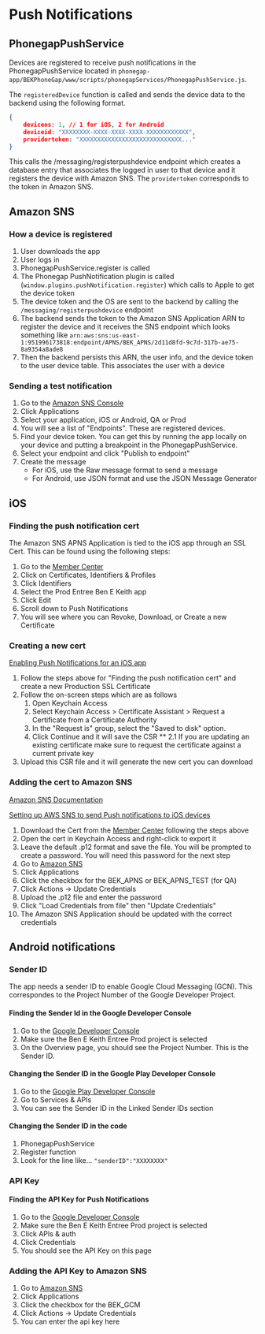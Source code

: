 # Push Notifications

## PhonegapPushService

Devices are registered to receive push notifications in the PhonegapPushService located in `phonegap-app/BEKPhoneGap/www/scripts/phonegapServices/PhonegapPushService.js`.

The ```registeredDevice``` function is called and sends the device data to the backend using the following format.
 
```json
{
    deviceos: 1, // 1 for iOS, 2 for Android
    deviceid: "XXXXXXXX-XXXX-XXXX-XXXX-XXXXXXXXXXXX",
    providertoken: "XXXXXXXXXXXXXXXXXXXXXXXXXXXXX..."
}
```

This calls the /messaging/registerpushdevice endpoint which creates a database entry that associates the logged in user to that device and it registers the device with Amazon SNS. The `providertoken` corresponds to the token in Amazon SNS.

## Amazon SNS

### How a device is registered

1. User downloads the app
2. User logs in
3. PhonegapPushService.register is called
4. The Phonegap PushNotification plugin is called (`window.plugins.pushNotification.register`) which calls to Apple to get the device token
5. The device token and the OS are sent to the backend by calling the `/messaging/registerpushdevice` endpoint
6. The backend sends the token to the Amazon SNS Application ARN to register the device and it receives the SNS endpoint which looks something like `arn:aws:sns:us-east-1:951996173818:endpoint/APNS/BEK_APNS/2d11d8fd-9c7d-317b-ae75-8a9354a8ade8`
7. Then the backend persists this ARN, the user info, and the device token to the user device table. This associates the user with a device

### Sending a test notification

1. Go to the [Amazon SNS Console](https://951996173818.signin.aws.amazon.com/console)
2. Click Applications
3. Select your application, iOS or Android, QA or Prod
4. You will see a list of "Endpoints". These are registered devices.
5. Find your device token. You can get this by running the app locally on your device and putting a breakpoint in the PhonegapPushService.
6. Select your endpoint and click "Publish to endpoint"
7. Create the message
    - For iOS, use the Raw message format to send a message
    - For Android, use JSON format and use the JSON Message Generator

## iOS

### Finding the push notification cert

The Amazon SNS APNS Application is tied to the iOS app through an SSL Cert. This can be found using the following steps:

1. Go to the [Member Center](developer.apple.com/membercenter)
2. Click on Certificates, Identifiers & Profiles
3. Click Identifiers
4. Select the Prod Entree Ben E Keith app
5. Click Edit
6. Scroll down to Push Notifications
7. You will see where you can Revoke, Download, or Create a new Certificate

### Creating a new cert

[Enabling Push Notifications for an iOS app](http://www.adventuresofanentrepreneur.net/creating-a-mobile-appsgames-company/enabling-push-notifications-for-an-ios-app)

1. Follow the steps above for "Finding the push notification cert" and create a new Production SSL Certificate    
2. Follow the on-screen steps which are as follows
    1. Open Keychain Access
    2. Select Keychain Access >  Certificate Assistant > Request a Certificate from a Certificate Authority
    3. In the "Request is" group, select the "Saved to disk" option.
    4. Click Continue and it will save the CSR
** 2.1 If you are updating an existing certificate make sure to request the certificate against a current private key
3. Upload this CSR file and it will generate the new cert you can download

### Adding the cert to Amazon SNS

[Amazon SNS Documentation](http://docs.aws.amazon.com/sns/latest/dg/mobile-push-apns.html)

[Setting up AWS SNS to send Push notifications to iOS devices](http://www.adventuresofanentrepreneur.net/creating-a-mobile-appsgames-company/setting-up-aws-sns-to-send-push-notifications-to-ios-devices)

1. Download the Cert from the [Member Center](developer.apple.com/membercenter) following the steps above
2. Open the cert in Keychain Access and right-click to export it
3. Leave the default .p12 format and save the file. You will be prompted to create a password. You will need this password for the next step
4. Go to [Amazon SNS](https://951996173818.signin.aws.amazon.com/console)
5. Click Applications
6. Click the checkbox for the BEK_APNS or BEK_APNS_TEST (for QA)
7. Click Actions -> Update Credentials
8. Upload the .p12 file and enter the password
9. Click "Load Credentials from file" then "Update Credentials"
10. The Amazon SNS Application should be updated with the correct credentials

## Android notifications

### Sender ID 

The app needs a sender ID to enable Google Cloud Messaging (GCN). This correspondes to the Project Number of the Google Developer Project. 

#### Finding the Sender Id in the Google Developer Console

1. Go to the [Google Developer Console](http://console.developers.google.com)
2. Make sure the Ben E Keith Entree Prod project is selected
3. On the Overview page, you should see the Project Number. This is the Sender ID.

#### Changing the Sender ID in the Google Play Developer Console

1. Go to the [Google Play Developer Console](https://play.google.com/apps/publish/)
2. Go to Services & APIs
3. You can see the Sender ID in the Linked Sender IDs section

#### Changing the Sender ID in the code

1. PhonegapPushService
2. Register function
3. Look for the line like... `"senderID":"XXXXXXXX"`

### API Key

#### Finding the API Key for Push Notifications

1. Go to the [Google Developer Console](http://console.developers.google.com)
2. Make sure the Ben E Keith Entree Prod project is selected
3. Click APIs & auth
4. Click Credentials
5. You should see the API Key on this page

### Adding the API Key to Amazon SNS

1. Go to [Amazon SNS](https://951996173818.signin.aws.amazon.com/console)
2. Click Applications
3. Click the checkbox for the BEK_GCM
4. Click Actions -> Update Credentials
5. You can enter the api key here
